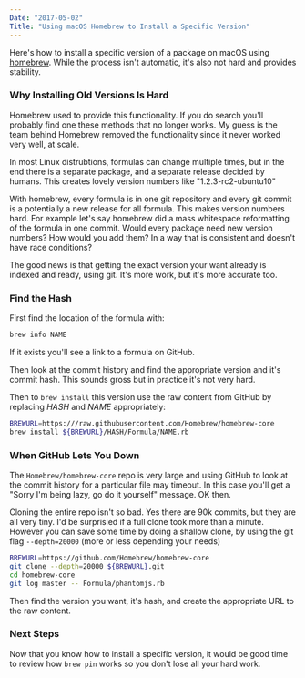 ```yaml
---
Date: "2017-05-02"
Title: "Using macOS Homebrew to Install a Specific Version"
---
```


Here's how to install a specific version of a package on macOS using [homebrew](https://brew.sh/).  While the process isn't automatic, it's also not hard and provides stability.

### Why Installing Old Versions Is Hard

Homebrew used to provide this functionality.  If you do search you'll probably find one these methods that no longer works.   My guess is the team behind Homebrew removed the functionality since it never worked very well, at scale.

In most Linux distrubtions, formulas can change multiple times, but in the end there is a separate package, and a separate release decided by humans. This creates lovely version numbers like "1.2.3-rc2-ubuntu10"

With homebrew, every formula is in one git repository and every git commit is a potentially a new release for all formula.  This makes version numbers hard.   For example let's say homebrew did a mass whitespace reformatting of the formula in one commit.   Would every package need new version numbers?  How would you add them?  In a way that is consistent and doesn't have race conditions? 

The good news is that getting the exact version your want already is indexed and ready, using git.  It's more work, but it's more accurate too.

### Find the Hash

First find the location of the formula with:

```bash
brew info NAME
```

If it exists you'll see a link to a formula on GitHub.

Then look at the commit history and find the appropriate version and it's commit hash. This sounds gross but in practice it's not very hard.

Then to `brew install` this version use the raw content from GitHub by replacing _HASH_ and _NAME_ appropriately:

```bash
BREWURL=https:///raw.githubusercontent.com/Homebrew/homebrew-core
brew install ${BREWURL}/HASH/Formula/NAME.rb
```

### When GitHub Lets You Down

The `Homebrew/homebrew-core` repo is very large and using GitHub to look at
the commit history for a particular file may timeout.  In this case you'll get
a "Sorry I'm being lazy, go do it yourself" message.  OK then.

Cloning the entire repo isn't so bad.  Yes there are 90k commits, but they are
all very tiny.  I'd be surprisied if a full clone took more than a minute.
However you can save some time by doing a shallow clone, by using the git flag
`--depth=20000` (more or less depending your needs)

```bash
BREWURL=https://github.com/Homebrew/homebrew-core
git clone --depth=20000 ${BREWURL}.git
cd homebrew-core
git log master -- Formula/phantomjs.rb
```

Then find the version you want, it's hash, and create the appropriate URL to the raw content.

### Next Steps

Now that you know how to install a specific version, it would be good time to
review how `brew pin` works so you don't lose all your hard work.